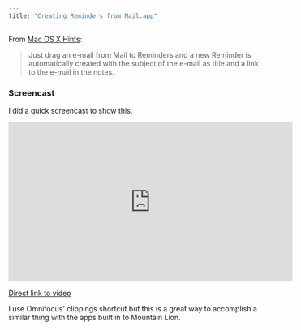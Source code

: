 ```yaml
---
title: "Creating Reminders from Mail.app"
---
```

<p>From <a href="https://hints.macworld.com/article.php?story=20120730004752743">Mac OS X Hints</a>:</p>
<blockquote><p>
  Just drag an e-mail from Mail to Reminders and a new Reminder is automatically created with the subject of the e-mail as title and a link to the e-mail in the notes.
</p></blockquote>
<h3>Screencast</h3>
<p>I did a quick screencast to show this.</p>
<p><iframe width="560" height="315" src="https://www.youtube.com/embed/LhW9qMyqQds?rel=0" frameborder="0" allowfullscreen></iframe></p>
<p><a href="https://youtu.be/LhW9qMyqQds">Direct link to video</a></p>
<p>I use Omnifocus' clippings shortcut but this is a great way to accomplish a similar thing with the apps built in to Mountain Lion.</p>

